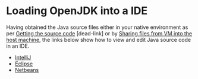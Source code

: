 # Loading OpenJDK into a IDE

Having obtained the Java source files either in your native environment as per [Getting the source code](https://java.net/projects/adoptopenjdk/pages/AdoptOpenJDKBuildInstructions#Manual) [dead-link] or by [Sharing files from VM into the host machine](../virtual-machines/sharing_host_folder_with_guest_vm.md), the links below show how to view and edit Java source code in an IDE.
* [IntelliJ](loading_openjdk_in_intellij.md)
* [Eclipse](loading_openjdk_in_eclipse.md)
* [Netbeans](loading_openjdk_in_netbeans.md)

 
